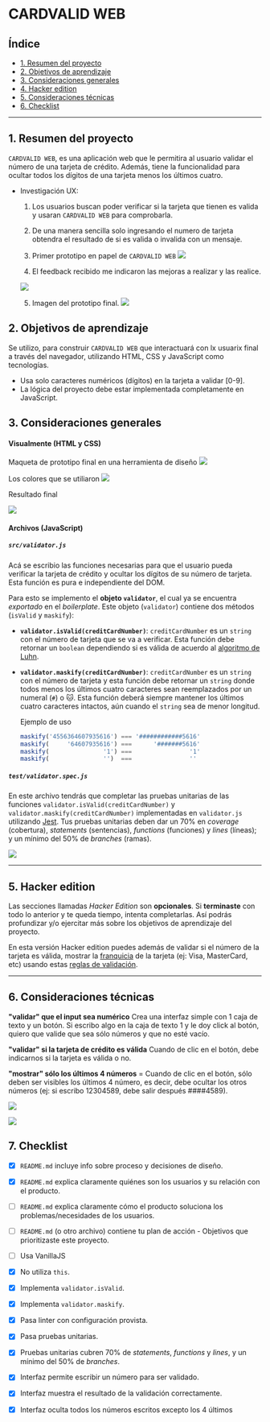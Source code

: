 # CARDVALID WEB

## Índice

* [1. Resumen del proyecto](#1-resumen-del-proyecto)
* [2. Objetivos de aprendizaje](#2-objetivos-de-aprendizaje)
* [3. Consideraciones generales](#3-consideraciones-generales)
* [4. Hacker edition](#4-hacker-edition)
* [5. Consideraciones técnicas](#5-consideraciones-técnicas)
* [6. Checklist](#6-checklist)

***

## 1. Resumen del proyecto

`CARDVALID WEB`, es una aplicación web que le permitira al
usuario validar el número de una tarjeta de crédito. Además, tiene la
funcionalidad para ocultar todos los dígitos de una tarjeta menos
los últimos cuatro.

* Investigación UX:
  1. Los usuarios buscan poder verificar si la tarjeta que tienen es valida y usaran `CARDVALID WEB` para comprobarla.
  2. De una manera sencilla solo ingresando el numero de tarjeta obtendra el resultado de si es valida o invalida con un mensaje.
  3. Primer prototipo en papel de `CARDVALID WEB`
  ![](src/img/prototipo1.jpg)

  4. El feedback recibido me indicaron las mejoras a realizar y las realice.

  ![](src/img/prototipo2.jpg)

  5. Imagen del prototipo final.
  ![](src/img/cardvalid.png)


## 2. Objetivos de aprendizaje

Se utilizo, para construir `CARDVALID WEB` que interactuará
con lx usuarix final a través del navegador, utilizando HTML, CSS y JavaScript
como tecnologías.
* Usa solo caracteres numéricos (dígitos) en la tarjeta a validar [0-9].
* La lógica del proyecto debe estar implementada completamente en JavaScript.


## 3. Consideraciones generales
#### Visualmente (HTML y CSS)

Maqueta de prototipo final en una herramienta de diseño
![](src/img/prototipo-imagen.png)

Los colores que se utiliaron
![](src/img/colores.png)

Resultado final

![](src/img/cardvalid.png)

#### Archivos (JavaScript)

##### `src/validator.js`

Acá se escribio las funciones necesarias para que el usuario pueda verificar la
tarjeta de crédito y ocultar los dígitos de su número de tarjeta.
Esta función es pura e independiente del DOM.

Para esto se implemento el **objeto `validator`**, el cual ya se encuentra
_exportado_ en el _boilerplate_. Este objeto (`validator`) contiene
dos métodos (`isValid` y `maskify`):

* **`validator.isValid(creditCardNumber)`**: `creditCardNumber` es un `string`
con el número de tarjeta que se va a verificar. Esta función debe retornar un
`boolean` dependiendo si es válida de acuerdo al [algoritmo de Luhn](https://es.wikipedia.org/wiki/Algoritmo_de_Luhn).

* **`validator.maskify(creditCardNumber)`**: `creditCardNumber` es un `string` con
el número de tarjeta y esta función debe retornar un `string` donde todos menos
los últimos cuatro caracteres sean reemplazados por un numeral (`#`) o 🐱.
Esta función deberá siempre mantener los últimos cuatro caracteres intactos, aún
cuando el `string` sea de menor longitud.

    Ejemplo de uso

    ```js
    maskify('4556364607935616') === '############5616'
    maskify(     '64607935616') ===      '#######5616'
    maskify(               '1') ===                '1'
    maskify(               '')  ===                ''
    ```

##### `test/validator.spec.js`

En este archivo tendrás que completar las pruebas unitarias de las funciones
`validator.isValid(creditCardNumber)` y `validator.maskify(creditCardNumber)`
implementadas en `validator.js` utilizando [Jest](https://jestjs.io/es-ES/).
Tus pruebas unitarias deben dar un 70% en _coverage_ (cobertura),
_statements_ (sentencias), _functions_ (funciones) y _lines_ (líneas); y un
mínimo del 50% de _branches_ (ramas).

![](src/img/passtestvalidator.png)


***
## 5. Hacker edition

Las secciones llamadas _Hacker Edition_ son **opcionales**. Si **terminaste**
con todo lo anterior y te queda tiempo, intenta completarlas. Así podrás
profundizar y/o ejercitar más sobre los objetivos de aprendizaje del proyecto.

En esta versión Hacker edition puedes además de validar si el número de la
tarjeta es válida, mostrar la [franquicia](https://es.wikipedia.org/wiki/N%C3%BAmero_de_tarjeta_bancaria) de la tarjeta (ej: Visa, MasterCard, etc)
usando estas [reglas de validación](https://stevemorse.org/ssn/cc.html).


***
## 6. Consideraciones técnicas

**"validar" que el input sea numérico**
Crea una interfaz simple con 1 caja de texto y un botón. Si escribo algo en la caja de texto 1 y le doy click al botón, quiero que valide que sea sólo números y que no esté vacío.

**"validar" si la tarjeta de crédito es válida**
Cuando de clic en el botón, debe indicarnos si la tarjeta es válida o no.

**"mostrar" sólo los últimos 4 números**  =
Cuando de clic en el botón, sólo deben ser visibles los últimos 4 número, es decir, debe ocultar los otros números (ej: si escribo 12304589, debe salir después ####4589).

![](src/img/cardvalid-valida.png)

![](src/img/cardvalid-invalida.png)

## 7. Checklist

* [X] `README.md` incluye info sobre proceso y decisiones de diseño.
* [X] `README.md` explica claramente quiénes son los usuarios y su relación con
  el producto.
* [ ] `README.md` explica claramente cómo el producto soluciona los
  problemas/necesidades de los usuarios.
* [ ] `README.md` (o otro archivo) contiene tu plan de acción - Objetivos que prioritizaste este proyecto.
* [ ] Usa VanillaJS
* [X] No utiliza `this`.
* [X] Implementa `validator.isValid`.
* [X] Implementa `validator.maskify`.
* [X] Pasa linter con configuración provista.
* [X] Pasa pruebas unitarias.
* [X] Pruebas unitarias cubren 70% de _statements_, _functions_ y _lines_, y un
  mínimo del 50% de _branches_.
* [X] Interfaz permite escribir un número para ser validado.
* [X] Interfaz muestra el resultado de la validación correctamente.
* [X] Interfaz oculta todos los números escritos excepto los 4 últimos




